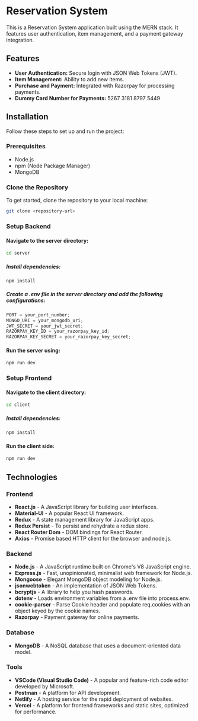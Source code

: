 # Reservation System

This is a Reservation System application built using the MERN stack. It features user authentication, item management, and a payment gateway integration.

## Features

- **User Authentication:** Secure login with JSON Web Tokens (JWT).
- **Item Management:** Ability to add new items.
- **Purchase and Payment:** Integrated with Razorpay for processing payments.
- **Dummy Card Number for Payments:** 5267 3181 8797 5449

## Installation

Follow these steps to set up and run the project:

### Prerequisites

- Node.js
- npm (Node Package Manager)
- MongoDB

### Clone the Repository

To get started, clone the repository to your local machine:

```bash
git clone <repository-url>
```

### Setup Backend

#### Navigate to the server directory:

```bash
cd server
```

##### Install dependencies:

```bash
npm install
```

##### Create a .env file in the server directory and add the following configurations:

```javascript
PORT = your_port_number;
MONGO_URI = your_mongodb_uri;
JWT_SECRET = your_jwt_secret;
RAZORPAY_KEY_ID = your_razorpay_key_id;
RAZORPAY_KEY_SECRET = your_razorpay_key_secret;
```

#### Run the server using:

```bash
npm run dev
```

### Setup Frontend

#### Navigate to the client directory:

```bash
cd client
```

##### Install dependencies:

```bash
npm install
```

#### Run the client side:

```bash
npm run dev
```

## Technologies

### Frontend
- **React.js** - A JavaScript library for building user interfaces.
- **Material-UI** - A popular React UI framework.
- **Redux** - A state management library for JavaScript apps.
- **Redux Persist** - To persist and rehydrate a redux store.
- **React Router Dom** - DOM bindings for React Router.
- **Axios** - Promise based HTTP client for the browser and node.js.

### Backend
- **Node.js** - A JavaScript runtime built on Chrome's V8 JavaScript engine.
- **Express.js** - Fast, unopinionated, minimalist web framework for Node.js.
- **Mongoose** - Elegant MongoDB object modeling for Node.js.
- **jsonwebtoken** - An implementation of JSON Web Tokens.
- **bcryptjs** - A library to help you hash passwords.
- **dotenv** - Loads environment variables from a .env file into process.env.
- **cookie-parser** - Parse Cookie header and populate req.cookies with an object keyed by the cookie names.
- **Razorpay** - Payment gateway for online payments.

### Database
- **MongoDB** - A NoSQL database that uses a document-oriented data model.

### Tools
- **VSCode (Visual Studio Code)** - A popular and feature-rich code editor developed by Microsoft.
- **Postman** - A platform for API development.
- **Netlify** - A hosting service for the rapid deployment of websites.
- **Vercel** - A platform for frontend frameworks and static sites, optimized for performance.